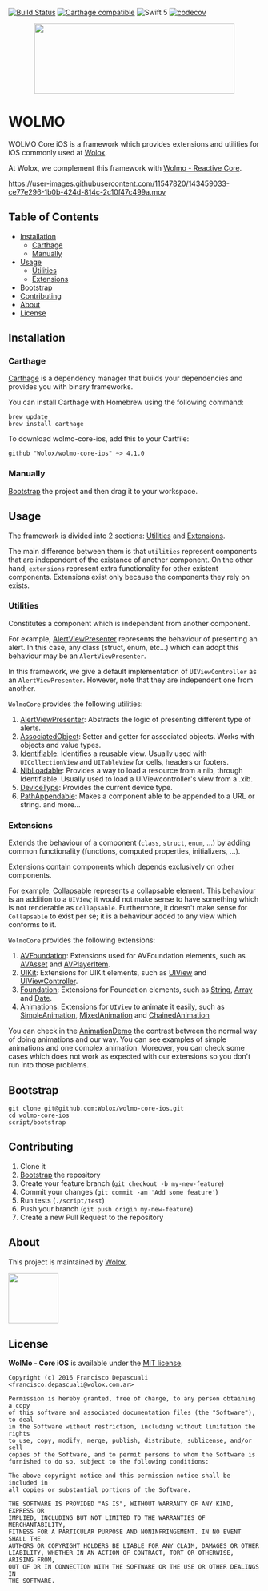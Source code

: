 [![Build Status](https://app.bitrise.io/app/d026a7fe0c9dc2f4/status.svg?token=9MLbGXfHBhZKaL4KXXmpHQ&branch=master)](https://app.bitrise.io/app/d026a7fe0c9dc2f4)
[![Carthage compatible](https://img.shields.io/badge/Carthage-compatible-4BC51D.svg)](https://github.com/Carthage/Carthage)
![Swift 5](https://img.shields.io/badge/Swift-5-orange?logo=swift)
[![codecov](https://codecov.io/gh/Wolox/wolmo-core-ios/branch/master/graph/badge.svg?token=NwIrvzjHHP)](https://codecov.io/gh/Wolox/wolmo-core-ios)

<p align="center">
  <img height="140px" width="400px" src="https://cloud.githubusercontent.com/assets/4109119/25450281/cac5979e-2a94-11e7-9176-8e323df5dab8.png"/>
</p>

# WOLMO

WOLMO Core iOS is a framework which provides extensions and utilities for iOS commonly used at [Wolox](http://www.wolox.com.ar/).

At Wolox, we complement this framework with [Wolmo - Reactive Core](https://github.com/Wolox/wolmo-reactive-core-ios).

https://user-images.githubusercontent.com/11547820/143459033-ce77e296-1b0b-424d-814c-2c10f47c499a.mov

## Table of Contents

  * [Installation](#installation)
    * [Carthage](#carthage)
    * [Manually](#manually)
  * [Usage](#usage)
    * [Utilities](#utilities)
    * [Extensions](#extensions)
  * [Bootstrap](#bootstrap)
  * [Contributing](#contributing)
  * [About](#about)
  * [License](#license)

## Installation

### Carthage

[Carthage](https://github.com/Carthage/Carthage) is a dependency manager that builds your dependencies and provides you with binary frameworks.

You can install Carthage with Homebrew using the following command:

```
brew update
brew install carthage
```
To download wolmo-core-ios, add this to your Cartfile:
```
github "Wolox/wolmo-core-ios" ~> 4.1.0
```

### Manually
[Bootstrap](#bootstrap) the project and then drag it to your workspace.

## Usage

The framework is divided into 2 sections: [Utilities](#utilities) and [Extensions](#extensions).

The main difference between them is that `utilities` represent components that are independent of the existance of another component. On the other hand, `extensions` represent extra functionality for other existent components. Extensions exist only because the components they rely on exists.

### Utilities
Constitutes a component which is independent from another component.

For example, [AlertViewPresenter](WolmoCore/Utilities/Alerts/AlertViewPresenter.swift) represents the behaviour of presenting an alert. In this case, any class (struct, enum, etc...) which can adopt this behaviour may be an `AlertViewPresenter`.

In this framework, we give a default implementation of `UIViewController` as an `AlertViewPresenter`. However, note that they are independent one from another.

`WolmoCore` provides the following utilities:

1. [AlertViewPresenter](WolmoCore/Utilities/Alerts/AlertViewPresenter.swift): Abstracts the logic of presenting different type of alerts.
2. [AssociatedObject](WolmoCore/Utilities/AssociatedObject.swift): Setter and getter for associated objects. Works with objects and value types.
3. [Identifiable](WolmoCore/Utilities/Identifiable.swift): Identifies a reusable view. Usually used with `UICollectionView` and `UITableView` for cells, headers or footers.
4. [NibLoadable](WolmoCore/Utilities/NibLoadable.swift): Provides a way to load a resource from a nib, through Identifiable. Usually used to load a UIViewcontroller's view from a .xib.
5. [DeviceType](WolmoCore/Utilities/DeviceType.swift): Provides the current device type.
6. [PathAppendable](WolmoCore/Utilities/PathAppendable.swift): Makes a component able to be appended to a URL or string.
and more...

### Extensions
Extends the behaviour of a component (`class`, `struct`, `enum`, ...) by adding common functionality (functions, computed properties, initializers, ...).

Extensions contain components which depends exclusively on other components.

For example, [Collapsable](WolmoCore/Extensions/UIKit/UIView/Collapsable.swift) represents a collapsable element. This behaviour is an addition to a `UIView`; it would not make sense to have something which is not renderable as `Collapsable`. Furthermore, it doesn't make sense for `Collapsable` to exist per se; it is a behaviour added to any view which conforms to it.

`WolmoCore` provides the following extensions:

1. [AVFoundation](WolmoCore/Extensions/AVFoundation): Extensions used for AVFoundation elements, such as [AVAsset](WolmoCore/Extensions/AVFoundation/AVAsset.swift) and [AVPlayerItem](WolmoCore/Extensions/AVFoundation/AVPlayerItem.swift).
2. [UIKit](WolmoCore/Extensions/UIKit): Extensions for UIKit elements, such as [UIView](WolmoCore/Extensions/UIKit/UIView/UIView.swift) and [UIViewController](WolmoCore/Extensions/UIKit/UIViewController.swift).
3. [Foundation](WolmoCore/Extensions/Foundation): Extensions for Foundation elements, such as [String](WolmoCore/Extensions/Foundation/String.swift), [Array](WolmoCore/Extensions/Foundation/Array.swift) and [Date](WolmoCore/Extensions/Foundation/Date.swift).
4. [Animations](WolmoCore/Extensions/Animations): Extensions for `UIView` to animate it easily, such as [SimpleAnimation](WolmoCore/Extensions/Animations/SimpleAnimation.swift), [MixedAnimation](WolmoCore/Extensions/Animations/MixedAnimation.swift) and [ChainedAnimation](WolmoCore/Extensions/Animations/ChainedAnimation.swift)

You can check in the [AnimationDemo](AnimationDemo/ViewController.swift) the contrast between the normal way of doing animations and our way.
You can see examples of simple animations and one complex animation.
Moreover, you can check some cases which does not work as expected with our extensions so you don't run into those problems.

## Bootstrap
```
git clone git@github.com:Wolox/wolmo-core-ios.git
cd wolmo-core-ios
script/bootstrap
```

## Contributing
1. Clone it
2. [Bootstrap](#bootstrap) the repository
3. Create your feature branch (`git checkout -b my-new-feature`)
4. Commit your changes (`git commit -am 'Add some feature'`)
5. Run tests (`./script/test`)
6. Push your branch (`git push origin my-new-feature`)
7. Create a new Pull Request to the repository

## About

This project is maintained by [Wolox](http://www.wolox.com.ar).

<img height="100px" src="https://user-images.githubusercontent.com/11547820/142273110-5fb5be3f-e215-41af-844d-343a6134d80c.png"/>

## License
**WolMo - Core iOS** is available under the [MIT license](LICENSE.txt).

    Copyright (c) 2016 Francisco Depascuali <francisco.depascuali@wolox.com.ar>

    Permission is hereby granted, free of charge, to any person obtaining a copy
    of this software and associated documentation files (the "Software"), to deal
    in the Software without restriction, including without limitation the rights
    to use, copy, modify, merge, publish, distribute, sublicense, and/or sell
    copies of the Software, and to permit persons to whom the Software is
    furnished to do so, subject to the following conditions:

    The above copyright notice and this permission notice shall be included in
    all copies or substantial portions of the Software.

    THE SOFTWARE IS PROVIDED "AS IS", WITHOUT WARRANTY OF ANY KIND, EXPRESS OR
    IMPLIED, INCLUDING BUT NOT LIMITED TO THE WARRANTIES OF MERCHANTABILITY,
    FITNESS FOR A PARTICULAR PURPOSE AND NONINFRINGEMENT. IN NO EVENT SHALL THE
    AUTHORS OR COPYRIGHT HOLDERS BE LIABLE FOR ANY CLAIM, DAMAGES OR OTHER
    LIABILITY, WHETHER IN AN ACTION OF CONTRACT, TORT OR OTHERWISE, ARISING FROM,
    OUT OF OR IN CONNECTION WITH THE SOFTWARE OR THE USE OR OTHER DEALINGS IN
    THE SOFTWARE.
